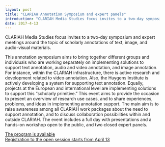 ```yaml
---
layout: post
title: "CLARIAH Annotation Symposium and expert panels"
introduction: "CLARIAH Media Studies focus invites to a two-day symposium and expert meetings around the topic of scholarly annotations of text, image, and audio-visual materials. This annotation symposium aims to bring together different groups and individuals…"
date: 2017-4-13
---
```


<div class="entry-content">
		<p>CLARIAH Media Studies focus invites to a two-day symposium and expert meetings around the topic of scholarly annotations of text, image, and audio-visual materials.</p>
<p>This annotation symposium aims to bring together different groups and individuals who are working separately on implementing solutions to support text annotation, audio and video annotation, and image annotation. For instance, within the CLARIAH infrastructure, there is active research and development related to video annotation. Also, the Huygens Institute is actively developing a system for supporting text annotation. Equally, projects at the European and international level are implementing solutions to support this “scholarly primitive.” This event aims to provide the occasion to present an overview of research use cases, and to share experiences, problems, and ideas in implementing annotation support. The main aim is to raise awareness among all CLARIAH work packages about the need to support annotation, and to discuss collaboration possibilities within and outside CLARIAH. The event includes a full day with presentations and a hands-on workshop open to the public, and two closed expert panels.</p>
<p><a href="https://docs.google.com/document/d/1EfdRdbsRNgKxc9_AEQiibMGAvvWI50WkBiZ5-VsZHN4/edit#">The program is available</a><br>
<a href="https://clariah_annotation_symposium.eventbrite.com">Registration to the open session starts from April 13</a></p>
			</div>